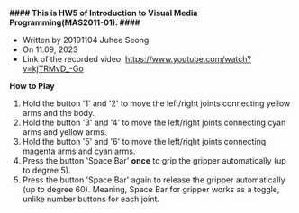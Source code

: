 **#### This is HW5 of Introduction to Visual Media Programming(MAS2011-01). ####**
- Written by 20191104 Juhee Seong   
- On 11.09, 2023
- Link of the recorded video: https://www.youtube.com/watch?v=kjTRMvD_-Go


**How to Play**
1. Hold the button '1' and '2' to move the left/right joints connecting yellow arms and the body.
2. Hold the button '3' and '4' to move the left/right joints connecting cyan arms and yellow arms.
3. Hold the button '5' and '6' to move the left/right joints connecting magenta arms and cyan arms.
4. Press the button 'Space Bar' **once** to grip the gripper automatically (up to degree 5).
5. Press the button 'Space Bar' again to release the gripper automatically (up to degree 60).
   Meaning, Space Bar for gripper works as a toggle, unlike number buttons for each joint.
